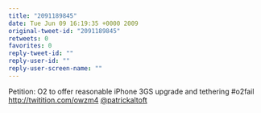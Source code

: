 ```yaml
---
title: "2091189845"
date: Tue Jun 09 16:19:35 +0000 2009
original-tweet-id: "2091189845"
retweets: 0
favorites: 0
reply-tweet-id: ""
reply-user-id: ""
reply-user-screen-name: ""
---
```

Petition: O2 to offer reasonable iPhone 3GS upgrade and tethering #o2fail http://twitition.com/owzm4 <a href="https://twitter.com/patrickaltoft">@patrickaltoft</a>
